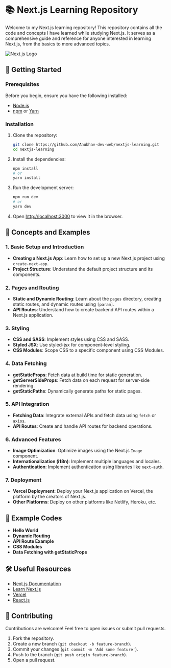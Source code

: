 



# 📚 Next.js Learning Repository

Welcome to my Next.js learning repository! This repository contains all the code and concepts I have learned while studying Next.js. It serves as a comprehensive guide and reference for anyone interested in learning Next.js, from the basics to more advanced topics.

![Next.js Logo](https://upload.wikimedia.org/wikipedia/commons/8/8e/Nextjs-logo.svg)

## 🚀 Getting Started

### Prerequisites

Before you begin, ensure you have the following installed:

- [Node.js](https://nodejs.org/en/)
- [npm](https://www.npmjs.com/) or [Yarn](https://yarnpkg.com/)

### Installation

1. Clone the repository:
    ```sh
    git clone https://github.com/Anubhav-dev-web/nextjs-learning.git
    cd nextjs-learning
    ```

2. Install the dependencies:
    ```sh
    npm install
    # or
    yarn install
    ```

3. Run the development server:
    ```sh
    npm run dev
    # or
    yarn dev
    ```

4. Open [http://localhost:3000](http://localhost:3000) to view it in the browser.



## 📘 Concepts and Examples

### 1. Basic Setup and Introduction

- **Creating a Next.js App**: Learn how to set up a new Next.js project using `create-next-app`.
- **Project Structure**: Understand the default project structure and its components.

### 2. Pages and Routing

- **Static and Dynamic Routing**: Learn about the `pages` directory, creating static routes, and dynamic routes using `[param]`.
- **API Routes**: Understand how to create backend API routes within a Next.js application.

### 3. Styling

- **CSS and SASS**: Implement styles using CSS and SASS.
- **Styled JSX**: Use styled-jsx for component-level styling.
- **CSS Modules**: Scope CSS to a specific component using CSS Modules.

### 4. Data Fetching

- **getStaticProps**: Fetch data at build time for static generation.
- **getServerSideProps**: Fetch data on each request for server-side rendering.
- **getStaticPaths**: Dynamically generate paths for static pages.

### 5. API Integration

- **Fetching Data**: Integrate external APIs and fetch data using `fetch` or `axios`.
- **API Routes**: Create and handle API routes for backend operations.

### 6. Advanced Features

- **Image Optimization**: Optimize images using the Next.js `Image` component.
- **Internationalization (i18n)**: Implement multiple languages and locales.
- **Authentication**: Implement authentication using libraries like `next-auth`.

### 7. Deployment

- **Vercel Deployment**: Deploy your Next.js application on Vercel, the platform by the creators of Next.js.
- **Other Platforms**: Deploy on other platforms like Netlify, Heroku, etc.

## 📂 Example Codes

- **Hello World**
- **Dynamic Routing**
- **API Route Example**
- **CSS Modules**
- **Data Fetching with getStaticProps**

## 🛠️ Useful Resources

- [Next.js Documentation](https://nextjs.org/docs)
- [Learn Next.js](https://nextjs.org/learn)
- [Vercel](https://vercel.com/)
- [React.js](https://reactjs.org/)

## 👥 Contributing

Contributions are welcome! Feel free to open issues or submit pull requests.

1. Fork the repository.
2. Create a new branch (`git checkout -b feature-branch`).
3. Commit your changes (`git commit -m 'Add some feature'`).
4. Push to the branch (`git push origin feature-branch`).
5. Open a pull request.




